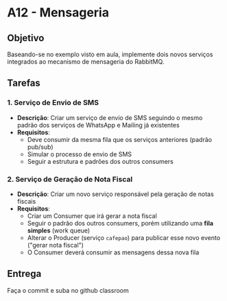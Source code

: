 # A12 - Mensageria

## Objetivo

Baseando-se no exemplo visto em aula, implemente dois novos serviços integrados ao mecanismo de mensageria do RabbitMQ.

## Tarefas

### 1. Serviço de Envio de SMS

- **Descrição**: Criar um serviço de envio de SMS seguindo o mesmo padrão dos serviços de WhatsApp e Mailing já existentes
- **Requisitos**:
  - Deve consumir da mesma fila que os serviços anteriores (padrão pub/sub)
  - Simular o processo de envio de SMS
  - Seguir a estrutura e padrões dos outros consumers

### 2. Serviço de Geração de Nota Fiscal

- **Descrição**: Criar um novo serviço responsável pela geração de notas fiscais
- **Requisitos**:
  - Criar um Consumer que irá gerar a nota fiscal
  - Seguir o padrão dos outros consumers, porém utilizando uma **fila simples** (work queue)
  - Alterar o Producer (serviço `cafepao`) para publicar esse novo evento ("gerar nota fiscal")
  - O Consumer deverá consumir as mensagens dessa nova fila

## Entrega

Faça o commit e suba no github classroom
